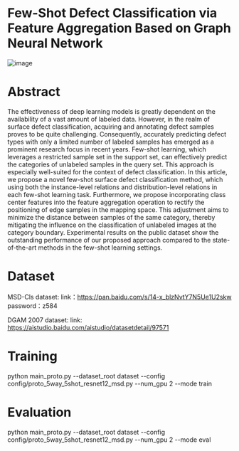 # Few-Shot Defect Classification via Feature Aggregation Based on Graph Neural Network
![image](https://github.com/Harry10459/CIDnet/assets/90323751/3bafeda0-bd4c-42b5-a6cb-f886c355d3de)

# Abstract
The effectiveness of deep learning models is greatly dependent on the availability of a vast amount of labeled data. However, in the realm of surface defect classification, acquiring and annotating defect samples proves to be quite challenging. Consequently, accurately predicting defect types with only a limited number of labeled samples has emerged as a prominent research focus in recent years. Few-shot learning, which leverages a restricted sample set in the support set, can effectively predict the categories of unlabeled samples in the query set. This
approach is especially well-suited for the context of defect classification. In this article, we propose a novel few-shot surface defect classification method, which using both the instance-level relations and distribution-level relations in each few-shot learning task. Furthermore, we propose incorporating class center features into the feature aggregation operation to rectify the positioning of edge samples in the mapping space. This adjustment aims to minimize the distance between samples of the same category, thereby mitigating the influence on the classification of unlabeled images at the category boundary. Experimental results on the public dataset show the outstanding performance of our proposed approach compared to the state-of-the-art methods in the few-shot learning settings.

# Dataset
MSD-Cls dataset:
link：https://pan.baidu.com/s/14-x_blzNvtY7N5Ue1U2skw password：z584

DGAM 2007 dataset:
link: https://aistudio.baidu.com/aistudio/datasetdetail/97571

# Training
python  main_proto.py --dataset_root dataset --config config/proto_5way_5shot_resnet12_msd.py --num_gpu 2 --mode train

# Evaluation
python  main_proto.py --dataset_root dataset --config config/proto_5way_5shot_resnet12_msd.py --num_gpu 2 --mode eval
